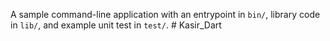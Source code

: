 A sample command-line application with an entrypoint in `bin/`, library code
in `lib/`, and example unit test in `test/`.
#   K a s i r _ D a r t  
 